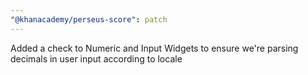 ```yaml
---
"@khanacademy/perseus-score": patch
---
```


Added a check to Numeric and Input Widgets to ensure we're parsing decimals in user input according to locale

